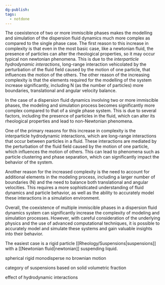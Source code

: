 ```yaml
---
dg-publish: 
tags:
  - notdone
---
```

The coexistence of two or more immiscible phases makes the modelling and simulation of the dispersion fluid dynamics much more complex as compared to the single phase case. 
The first reason to this increase in complexity is that even in the most basic case, like a newtonian fluid, the presence of particles can alter the rheological properties, so it may occur typical non newtonian phenomena. This is due to the *interparticle hydrodynamic interactions*, long-range interaction vehicolated by the perturbation of the fluid field caused by the motion of one particle, that influences the motion of the others.
The other reason of the increasing complexity is that the elements required for the modelling of the system increase significantly, including N (as the number of particles) more boundaries, translational and angular velocity balance. 

In the case of a dispersion fluid dynamics involving two or more immiscible phases, the modeling and simulation process becomes significantly more complex compared to that of a single phase system. This is due to several factors, including the presence of particles in the fluid, which can alter its rheological properties and lead to non-Newtonian phenomena.

One of the primary reasons for this increase in complexity is the interparticle hydrodynamic interactions, which are long-range interactions that occur between particles in a fluid. These interactions are mediated by the perturbation of the fluid field caused by the motion of one particle, which influences the motion of others. This can lead to phenomena such as particle clustering and phase separation, which can significantly impact the behavior of the system.

Another reason for the increased complexity is the need to account for additional elements in the modeling process, including a larger number of boundaries (N) and the need to balance both translational and angular velocities. This requires a more sophisticated understanding of fluid dynamics and particle behavior, as well as the ability to accurately model these interactions in a simulation environment.

Overall, the coexistence of multiple immiscible phases in a dispersion fluid dynamics system can significantly increase the complexity of modeling and simulation processes. However, with careful consideration of the underlying physics and the use of advanced computational techniques, it is possible to accurately model and simulate these systems and gain valuable insights into their behavior.️


The easiest case is a rigid particle [[Rheology/Suspensions|suspensions]] with a [[Newtonian fluid|newtonian]] suspending liquid.

spherical rigid monodisperse no brownian motion

category of suspensions based on solid volumetric fraction

effect of hydrodynamic interactions

